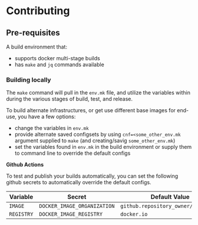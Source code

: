 # Contributing

## Pre-requisites

A build environment that:
- supports docker multi-stage builds
- has `make` and `jq` commands available

### Building locally

The `make` command will pull in the `env.mk` file, and 
utilize the variables within during the various stages of build,
test, and release.

To build alternate infrastructures, or get use different base images
for end-use, you have a few options:

- change the variables in `env.mk`
- provide alternate saved configsets by using `cnf=<some_other_env.mk`
argument supplied to `make` (and creating/savig `some_other_env.mk`) 
- set the variables found in `env.mk` in the build environment or supply them to command line
to override the default configs

**Github Actions**

To test and publish your builds automatically, you can set the following
github secrets to automatically override the default configs.

| Variable      | Secret | Default Value |
|---------------|--------|---------------|
| `IMAGE` | `DOCKER_IMAGE_ORGANIZATION` |`github.repository_owner/octoprint` |  
| `REGISTRY` | `DOCKER_IMAGE_REGISTRY` | `docker.io` |
